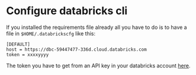 # Configure databricks cli


If you installed the requirements file already all you have to do is to have a file in `$HOME/.databrickscfg` like this:

```
[DEFAULT]
host = https://dbc-59447477-336d.cloud.databricks.com
token = xxxxyyyy
```

The token you have to get from an API key in your databricks account [here](https://dbc-59447477-336d.cloud.databricks.com/#setting/account).
